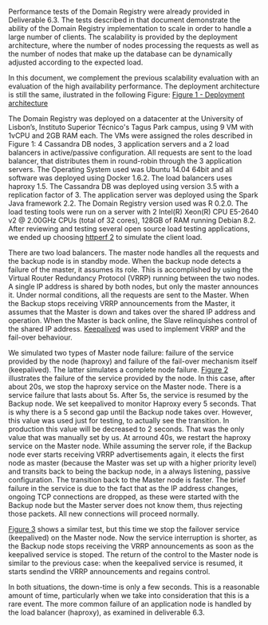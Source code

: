 Performance tests of the Domain Registry were already provided in Deliverable 6.3. 
The tests described in that document demonstrate the ability of the Domain Registry implementation to scale in order to handle a large number of clients.
The scalability is provided by the deployment architecture, where the number of nodes processing the requests as well as the number of nodes that make up the database can be dynamically adjusted according to the expected load.

In this document, we complement the previous scalability evaluation with an evaluation of the high availability performance. The deployment architecture is still the same, ilustrated in the following Figure:
[Figure 1 - Deployment architecture](https://github.com/reTHINK-project/testbeds/blob/master/docs/Trials-evaluation/D6.3-domain_registry/app_db.pdf)

The Domain Registry was deployed on a datacenter at the University of Lisbon’s, Instituto Superior Técnico's Tagus Park campus, using 9 VM with 1vCPU and 2GB RAM each. The VMs were assigned the roles described in Figure 1: 4 Cassandra DB nodes, 3 application servers and a 2 load balancers in active/passive configuration. All requests are sent to the
load balancer, that distributes them in round-robin through the 3 application servers.
The Operating System used was Ubuntu 14.04 64bit and all software was deployed using Docker
1.6.2. The load balancers uses haproxy 1.5. The Cassandra DB was deployed using version 3.5 with a
replication factor of 3. The application server was deployed using the Spark Java framework 2.2. The
Domain Registry version used was R 0.2.0.
The load testing tools were run on a server with 2 Intel(R) Xeon(R) CPU E5-2640 v2 @ 2.00GHz
CPUs (total of 32 cores), 128GB of RAM running Debian 8.2.
After reviewing and testing several open source load testing applications, we ended up choosing [httperf 2](http://www.labs.hpe.com/research/linux/httperf/) to simulate the client load.

There are two load balancers. The master node handles all the requests and the backup node is in standby mode.
When the backup node detects a failure of the master, it assumes its role.
This is accomplished by using the Virtual Router Redundancy Protocol (VRRP) running between the two nodes.
A single IP address is shared by both nodes, but only the master announces it.
Under normal conditions, all the requests are sent to the Master.
When the Backup stops receiving VRRP announcements from the Master, it assumes that the Master is down and takes over the shared IP address and operation.
When the Master is back online, the Slave relinquishes control of the shared IP address.
[Keepalived](http://www.keepalived.org/) was used to implement VRRP and the fail-over behaviour.

We simulated two types of Master node failure: failure of the service provided by the node (haproxy) and failure of the fail-over mechanism itself (keepalived). The latter simulates a complete node failure.
[Figure 2](https://github.com/reTHINK-project/testbeds/blob/master/docs/Trials-evaluation/D6.4-Domain_registry/keepalived_ha.pdf) illustrates the failure of the service provided by the node.
In this case, after about 20s, we stop the haproxy service on the Master node.
There is a service failure that lasts about 5s. After 5s, the service is resumed by the Backup node.
We set keepalived to monitor Haproxy every 5 seconds. That is why there is a 5 second gap until the Backup node takes over.
However, this value was used just for testing, to actually see the transition. In production this
value will be decreased to 2 seconds. That was the only value that was manually set by us.
At arround 40s, we restart the haproxy service on the Master node.
While assuming the server role, if the Backup node ever starts receiving VRRP advertisements again, it elects the first node as master (because the Master was set up with a higher priority level) and transits back to being the backup node, in a always listening, passive configuration.
The transition back to the Master node is faster. The brief failure in the service is due to the fact that as the IP address changes, ongoing TCP connections are dropped, as these were started with the Backup node but the Master server does not know them, thus rejecting those packets. 
All new connections will proceed normally.

[Figure 3](https://github.com/reTHINK-project/testbeds/blob/master/docs/Trials-evaluation/D6.4-Domain_registry/keepalived_keep.pdf) shows a similar test, but this time we stop the failover service (keepalived) on the Master node.
Now the service interruption is shorter, as the Backup node stops receiving the VRRP announcements as soon as the keepalived service is stoped.
The return of the control to the Master node is similar to the previous case: when the keepalived service is resumed, it starts sendind the VRRP announcements and regains control.

In both situations, the down-time is only a few seconds. This is a reasonable amount of time, particularly when we take into consideration that this is a rare event. The more common failure of an application node is handled by the load balancer (haproxy), as examined in deliverable 6.3.
